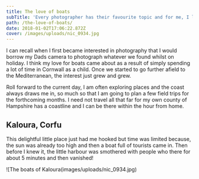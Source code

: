 ```yaml
---
title: The love of boats
subTitle: 'Every photographer has their favourite topic and for me, I love boats'
path: /the-love-of-boats/
date: 2018-01-02T17:06:22.872Z
cover: /images/uploads/nic_0934.jpg
---
```

I can recall when I first became interested in photography that I would borrow my Dads camera to photograph whatever we found whilst on holiday. I think my love for boats came about as a result of simply spending a lot of time in Cornwall as a child. Once we started to go further afield to the Mediterranean, the interest just grew and grew. 

Roll forward to the current day, I am often exploring places and the coast always draws me in, so much so that I am going to plan a few field trips for the forthcoming months. I need not travel all that far for my own county of Hampshire has a coastline and I can be there within the hour from home.

## Kaloura, Corfu

This delightful little place just had me hooked but time was limited because, the sun was already too high and then a boat full of tourists came in. Then before I knew it, the little harbour was smothered with people who there for about 5 minutes and then vanished!

![The boats of Kaloura(images/uploads/nic_0934.jpg)
